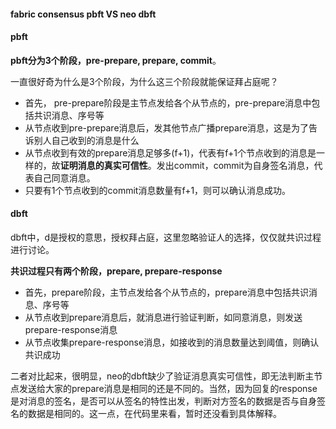 #### fabric consensus pbft VS neo dbft



#### pbft

**pbft分为3个阶段，pre-prepare, prepare, commit**。

一直很好奇为什么是3个阶段，为什么这三个阶段就能保证拜占庭呢？

+ 首先， pre-prepare阶段是主节点发给各个从节点的，pre-prepare消息中包括共识消息、序号等
+ 从节点收到pre-prepare消息后，发其他节点广播prepare消息，这是为了告诉别人自己收到的消息是什么
+ 从节点收到有效的prepare消息足够多(f+1)，代表有f+1个节点收到的消息是一样的，故**证明消息的真实可信性**。发出commit，commit为自身签名消息，代表自己同意消息。
+ 只要有1个节点收到的commit消息数量有f+1，则可以确认消息成功。



#### dbft

dbft中，d是授权的意思，授权拜占庭，这里忽略验证人的选择，仅仅就共识过程进行讨论。

**共识过程只有两个阶段，prepare, prepare-response**

+ 首先，prepare阶段，主节点发给各个从节点的，prepare消息中包括共识消息、序号等
+ 从节点收到prepare消息后，就消息进行验证判断，如同意消息，则发送prepare-response消息
+ 从节点收集prepare-response消息，如接收到的消息数量达到阈值，则确认共识成功



二者对比起来，很明显，neo的dbft缺少了验证消息真实可信性，即无法判断主节点发送给大家的prepare消息是相同的还是不同的。当然，因为回复的response是对消息的签名，是否可以从签名的特性出发，判断对方签名的数据是否与自身签名的数据是相同的。这一点，在代码里来看，暂时还没看到具体解释。

